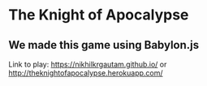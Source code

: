  # The Knight of Apocalypse
 
## We made this game using Babylon.js

Link to play: https://nikhilkrgautam.github.io/  or  http://theknightofapocalypse.herokuapp.com/
